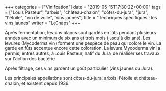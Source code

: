 +++
categories = ["Vinification"]
date = "2019-05-16T17:30:22+00:00"
tags = ["Louis Pasteur", "arbois", "château-chalon", "côtes-du-jura", "jura", "l'étoile", "vin de voile", "vins jaunes"] 
title = "Techniques spécifiques : les vins jaunes"
writer = "LeChaps"
+++

Après fermentation, les vins blancs sont gardés en fûts pendant plusieurs années avec un minimum de six ans et trois mois (jusqu'à dix ans). Les levures (Mycoderma vini) forment une pespèce de peau qui colore le vin. La garde en fûts accentue encore cette coloration. La levure Mycoderma vini a permis, entres autres, à Louis Pasteur, natif du Jura, de réaliser ses travaux sur l'action des bactérie.  

Après filtrage, ces vins gardent un goût particulier (vins jaunes du Jura).  

Les principales appellations sont côtes-du-jura, arbois, l'étoile et château-chalon, et existent depuis 1936.
